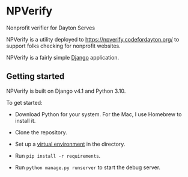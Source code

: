 # NPVerify
Nonprofit verifier for Dayton Serves

NPVerify is a utility deployed to https://npverify.codefordayton.org/ to support folks checking for nonprofit websites.

NPVerify is a fairly simple [Django](https://www.djangoproject.com/) application. 

## Getting started

NPVerify is built on Django v4.1 and Python 3.10.

To get started:
* Download Python for your system. For the Mac, I use Homebrew to install it.

* Clone the repository.

* Set up a [virtual environment](https://pythonbasics.org/virtualenv/) in the directory.

* Run `pip install -r requirements`.

* Run `python manage.py runserver` to start the debug server.
